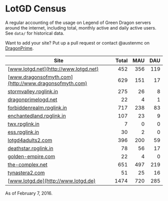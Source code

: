 # LotGD Census
A regular accounting of the usage on Legend of Green Dragon servers around the internet, including total, monthly active and daily active users. See `data/` for historical data.

Want to add your site? Put up a pull request or contact @austenmc on [DragonPrime](http://dragonprime.net).


Site | Total | MAU | DAU
--- | ---:| ---:| ---:
[www.lotgd.net](http://www.lotgd.net)|452|356|119
[www.dragonsofmyth.com](http://www.dragonsofmyth.com)|629|151|17
[stormvalley.rpglink.in](http://stormvalley.rpglink.in)|275|26|8
[dragonprimelogd.net](http://dragonprimelogd.net)|22|4|1
[forbiddenrealm.rpglink.in](http://forbiddenrealm.rpglink.in)|717|238|83
[enchantedland.rpglink.in](http://enchantedland.rpglink.in)|107|23|9
[twx.rpglink.in](http://twx.rpglink.in)|7|0|0
[ess.rpglink.in](http://ess.rpglink.in)|30|2|0
[lotgd4adults2.com](http://lotgd4adults2.com)|396|200|59
[deathstar.rpglink.in](http://deathstar.rpglink.in)|78|56|17
[golden-empire.com](http://golden-empire.com)|22|4|0
[the-complex.net](http://the-complex.net)|651|497|219
[tynastera2.com](http://tynastera2.com)|51|25|16
[www.lotgd.de](http://www.lotgd.de)|1474|720|285

As of February 7, 2016.
